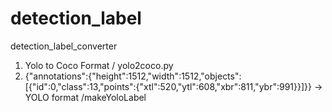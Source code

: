 # detection_label
detection_label_converter

1. Yolo to Coco Format / yolo2coco.py
2. {"annotations":{"height":1512,"width":1512,"objects":[{"id":0,"class":13,"points":{"xtl":520,"ytl":608,"xbr":811,"ybr":991}}]}} -> YOLO format /makeYoloLabel
